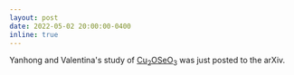 ```yaml
---
layout: post
date: 2022-05-02 20:00:00-0400
inline: true
---
```


Yanhong and Valentina's study of [Cu<sub>2</sub>OSeO<sub>3</sub>](/publications/#Gu2022site) was just posted to the arXiv.
